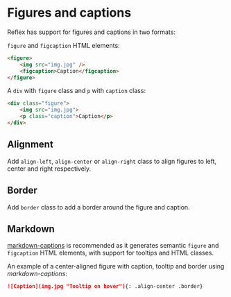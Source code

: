# Figures and captions

Reflex has support for figures and captions in two formats:

`figure` and `figcaption` HTML elements:

``` html
<figure>
    <img src="img.jpg" />
    <figcaption>Caption</figcaption>
</figure>
```

A `div` with `figure` class and `p` with `caption` class:
``` html
<div class="figure">
    <img src="img.jpg">
    <p class="caption">Caption</p>
</div>
```

## Alignment

Add `align-left`, `align-center` or `align-right` class to align figures to left, center and right respectively.

## Border

Add `border` class to add a border around the figure and caption.

## Markdown

[markdown-captions](https://github.com/evidlo/markdown_captions) is recommended as it generates semantic `figure` and `figcaption` HTML elements, with support for tooltips and HTML classes.

An example of a center-aligned figure with caption, tooltip and border using *markdown-captions*:

``` markdown
![Caption](img.jpg "Tooltip on hover"){: .align-center .border}
```
